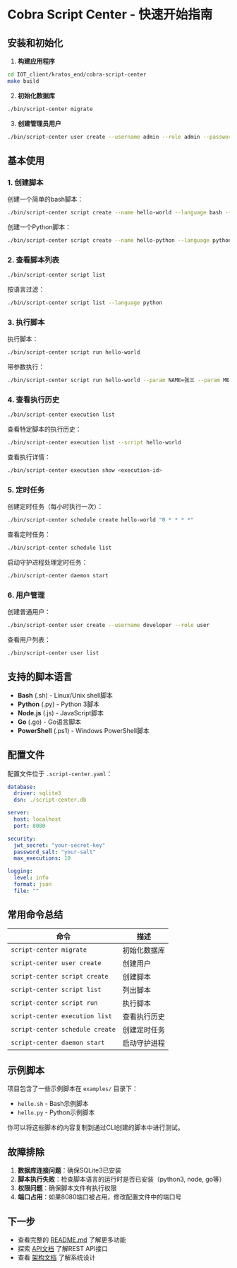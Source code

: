 # Cobra Script Center - 快速开始指南

## 安装和初始化

1. **构建应用程序**
```bash
cd IOT_client/kratos_end/cobra-script-center
make build
```

2. **初始化数据库**
```bash
./bin/script-center migrate
```

3. **创建管理员用户**
```bash
./bin/script-center user create --username admin --role admin --password admin123
```

## 基本使用

### 1. 创建脚本

创建一个简单的bash脚本：
```bash
./bin/script-center script create --name hello-world --language bash --description "Hello world script"
```

创建一个Python脚本：
```bash
./bin/script-center script create --name hello-python --language python --description "Python hello script" --tags demo,python
```

### 2. 查看脚本列表

```bash
./bin/script-center script list
```

按语言过滤：
```bash
./bin/script-center script list --language python
```

### 3. 执行脚本

执行脚本：
```bash
./bin/script-center script run hello-world
```

带参数执行：
```bash
./bin/script-center script run hello-world --param NAME=张三 --param MESSAGE=欢迎使用脚本中心
```

### 4. 查看执行历史

```bash
./bin/script-center execution list
```

查看特定脚本的执行历史：
```bash
./bin/script-center execution list --script hello-world
```

查看执行详情：
```bash
./bin/script-center execution show <execution-id>
```

### 5. 定时任务

创建定时任务（每小时执行一次）：
```bash
./bin/script-center schedule create hello-world "0 * * * *"
```

查看定时任务：
```bash
./bin/script-center schedule list
```

启动守护进程处理定时任务：
```bash
./bin/script-center daemon start
```

### 6. 用户管理

创建普通用户：
```bash
./bin/script-center user create --username developer --role user
```

查看用户列表：
```bash
./bin/script-center user list
```

## 支持的脚本语言

- **Bash** (.sh) - Linux/Unix shell脚本
- **Python** (.py) - Python 3脚本
- **Node.js** (.js) - JavaScript脚本
- **Go** (.go) - Go语言脚本
- **PowerShell** (.ps1) - Windows PowerShell脚本

## 配置文件

配置文件位于 `.script-center.yaml`：

```yaml
database:
  driver: sqlite3
  dsn: ./script-center.db

server:
  host: localhost
  port: 8080

security:
  jwt_secret: "your-secret-key"
  password_salt: "your-salt"
  max_executions: 10

logging:
  level: info
  format: json
  file: ""
```

## 常用命令总结

| 命令 | 描述 |
|------|------|
| `script-center migrate` | 初始化数据库 |
| `script-center user create` | 创建用户 |
| `script-center script create` | 创建脚本 |
| `script-center script list` | 列出脚本 |
| `script-center script run` | 执行脚本 |
| `script-center execution list` | 查看执行历史 |
| `script-center schedule create` | 创建定时任务 |
| `script-center daemon start` | 启动守护进程 |

## 示例脚本

项目包含了一些示例脚本在 `examples/` 目录下：

- `hello.sh` - Bash示例脚本
- `hello.py` - Python示例脚本

你可以将这些脚本的内容复制到通过CLI创建的脚本中进行测试。

## 故障排除

1. **数据库连接问题**：确保SQLite3已安装
2. **脚本执行失败**：检查脚本语言的运行时是否已安装（python3, node, go等）
3. **权限问题**：确保脚本文件有执行权限
4. **端口占用**：如果8080端口被占用，修改配置文件中的端口号

## 下一步

- 查看完整的 [README.md](README.md) 了解更多功能
- 探索 [API文档](docs/) 了解REST API接口
- 查看 [架构文档](docs/architecture.md) 了解系统设计